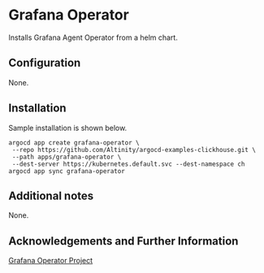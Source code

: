 # Grafana Operator

Installs Grafana Agent Operator from a helm chart.

## Configuration

None. 

## Installation

Sample installation is shown below. 

```
argocd app create grafana-operator \
 --repo https://github.com/Altinity/argocd-examples-clickhouse.git \
 --path apps/grafana-operator \
 --dest-server https://kubernetes.default.svc --dest-namespace ch
argocd app sync grafana-operator
```

## Additional notes

None. 

## Acknowledgements and Further Information

[Grafana Operator Project](https://github.com/grafana-operator/grafana-operator)

